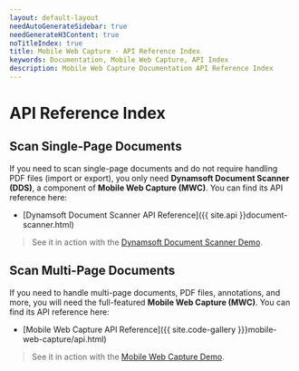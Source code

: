 ```yaml
---
layout: default-layout
needAutoGenerateSidebar: true
needGenerateH3Content: true
noTitleIndex: true
title: Mobile Web Capture - API Reference Index
keywords: Documentation, Mobile Web Capture, API Index
description: Mobile Web Capture Documentation API Reference Index
---
```


# API Reference Index

## Scan Single-Page Documents

If you need to scan single-page documents and do not require handling PDF files (import or export), you only need **Dynamsoft Document Scanner (DDS)**, a component of **Mobile Web Capture (MWC)**. You can find its API reference here:

- [Dynamsoft Document Scanner API Reference]({{ site.api }}document-scanner.html)

> See it in action with the [Dynamsoft Document Scanner Demo](https://demo.dynamsoft.com/document-scanner/).

## Scan Multi-Page Documents

If you need to handle multi-page documents, PDF files, annotations, and more, you will need the full-featured **Mobile Web Capture (MWC)**. You can find its API reference here:

- [Mobile Web Capture API Reference]({{ site.code-gallery }}}mobile-web-capture/api.html)

> See it in action with the [Mobile Web Capture Demo](https://demo.dynamsoft.com/mobile-web-capture/).

